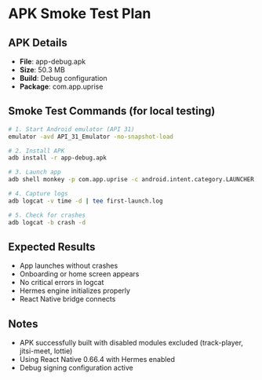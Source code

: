 # APK Smoke Test Plan

## APK Details
- **File**: app-debug.apk
- **Size**: 50.3 MB
- **Build**: Debug configuration
- **Package**: com.app.uprise

## Smoke Test Commands (for local testing)
```bash
# 1. Start Android emulator (API 31)
emulator -avd API_31_Emulator -no-snapshot-load

# 2. Install APK
adb install -r app-debug.apk

# 3. Launch app
adb shell monkey -p com.app.uprise -c android.intent.category.LAUNCHER 1

# 4. Capture logs
adb logcat -v time -d | tee first-launch.log

# 5. Check for crashes
adb logcat -b crash -d
```

## Expected Results
- App launches without crashes
- Onboarding or home screen appears
- No critical errors in logcat
- Hermes engine initializes properly
- React Native bridge connects

## Notes
- APK successfully built with disabled modules excluded (track-player, jitsi-meet, lottie)
- Using React Native 0.66.4 with Hermes enabled
- Debug signing configuration active